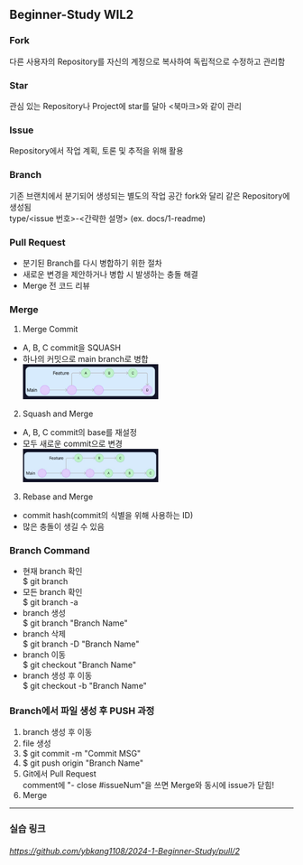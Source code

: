 ## Beginner-Study WIL2

### Fork
다른 사용자의 Repository를 자신의 계정으로 복사하여 독립적으로 수정하고 관리함   

### Star
관심 있는 Repository나 Project에 star를 달아 <북마크>와 같이 관리

### Issue
Repository에서 작업 계획, 토론 및 추적을 위해 활용

### Branch
기존 브랜치에서 분기되어 생성되는 별도의 작업 공간
fork와 달리 같은 Repository에 생성됨   
    type/<issue 번호>-<간략한 설명> (ex. docs/1-readme)

### Pull Request
- 분기된 Branch를 다시 병합하기 위한 절차
- 새로운 변경을 제안하거나 병합 시 발생하는 충돌 해결
- Merge 전 코드 리뷰

### Merge
1. Merge Commit
* A, B, C commit을 SQUASH
* 하나의 커밋으로 main branch로 병합   
<img src="/Week2/SquashnMerge.jpg" width="50%" alt="Squash n Merge"></img>   

2. Squash and Merge
* A, B, C commit의 base를 재설정
* 모두 새로운 commit으로 변경   
<img src="/Week2/RebasenMerge.jpg" width="50%" alt="Rebase n Merge"></img>   

3. Rebase and Merge
* commit hash(commit의 식별을 위해 사용하는 ID)
* 많은 충돌이 생길 수 있음

### Branch Command
- 현재 branch 확인   
    $ git branch
- 모든 branch 확인   
    $ git branch -a
- branch 생성   
    $ git branch "Branch Name"
- branch 삭제   
    $ git branch -D "Branch Name"
- branch 이동   
    $ git checkout "Branch Name"
- branch 생성 후 이동   
    $ git checkout -b "Branch Name"

### Branch에서 파일 생성 후 PUSH 과정
1. branch 생성 후 이동
2. file 생성
3. $ git commit -m "Commit MSG"
4. $ git push origin "Branch Name"
5. Git에서 Pull Request   
    comment에 "- close #issueNum"을 쓰면 Merge와 동시에 issue가 닫힘!
6. Merge
---
### 실습 링크    
###### https://github.com/ybkang1108/2024-1-Beginner-Study/pull/2
